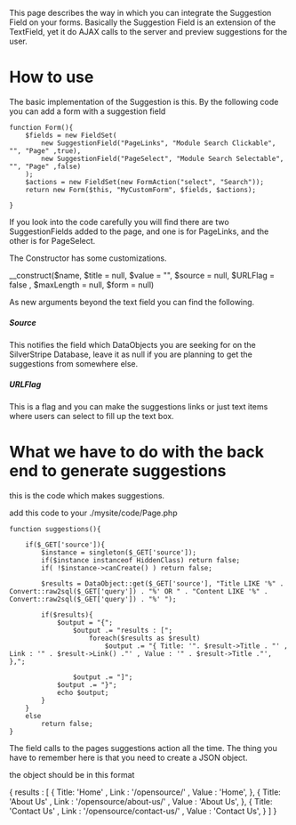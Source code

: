 This page describes the way in which you can integrate the Suggestion Field on your forms. Basically the Suggestion
Field is an extension of the TextField, yet it do AJAX calls to the server and preview suggestions for the user.

# How to use

The basic implementation of the Suggestion is this. By the following code you can add a form with a suggestion field  

	function Form(){
		$fields = new FieldSet(
			new SuggestionField("PageLinks", "Module Search Clickable", "", "Page" ,true),
			new SuggestionField("PageSelect", "Module Search Selectable", "", "Page" ,false)
		);
		$actions = new FieldSet(new FormAction("select", "Search"));
		return new Form($this, "MyCustomForm", $fields, $actions);
	
	}

If you look into the code carefully you will find there are two SuggestionFields added to the page, and one is for
PageLinks, and the other is for PageSelect.

The Constructor has some customizations.

__construct($name, $title = null, $value = "", $source = null, $URLFlag = false , $maxLength = null, $form = null)

As new arguments beyond the text field you can find the following.

##### Source


This notifies the field which DataObjects you are seeking for on the SilverStripe Database, leave it as null if you are
planning to get the suggestions from somewhere else.

##### URLFlag


This is a flag and you can make the suggestions links or just text items where users can select to fill up the text box.


# What we have to do with the back end to generate suggestions

this is the code which makes suggestions.

add this code to your ./mysite/code/Page.php

	function suggestions(){
		
		if($_GET['source']){
			$instance = singleton($_GET['source']);
			if($instance instanceof HiddenClass) return false;
			if( !$instance->canCreate() ) return false;
			
			$results = DataObject::get($_GET['source'], "Title LIKE '%" . Convert::raw2sql($_GET['query']) . "%' OR " . "Content LIKE '%" . Convert::raw2sql($_GET['query']) . "%' ");
			
			if($results){				
				$output = "{";
					$output .= "results : [";
						foreach($results as $result)
							$output .= "{ Title: '". $result->Title . "' , Link : '" . $result->Link() ."' , Value : '" . $result->Title ."', },";
							
					$output .= "]";
				$output .= "}";
				echo $output;
			}
		}
		else
			return false;
	}


The field calls to the pages suggestions action all the time. The thing you have to remember here is that you need to
create a JSON object.

the object should be in this format

{
	results : [
			{ Title: 'Home' , Link : '/opensource/' , Value : 'Home', },
			{ Title: 'About Us' , Link : '/opensource/about-us/' , Value : 'About Us', },
			{ Title: 'Contact Us' , Link : '/opensource/contact-us/' , Value : 'Contact Us', }
		   ]
}


